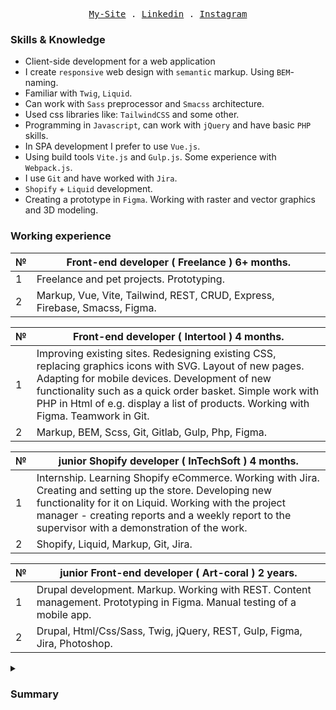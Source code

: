 <p align="center">
  <samp>
    <a href="https://a-eremenko.web.app/">My-Site</a> .
    <a href="https://www.linkedin.com/in/aleksej579/">Linkedin</a> .
    <a href="https://www.instagram.com/eremenko_579/">Instagram</a>
  </samp>
</p>

### Skills & Knowledge

- Client-side development for a web application
- I create <code>responsive</code> web design with <code>semantic</code> markup. Using <code>BEM</code>-naming.
- Familiar with <code>Twig</code>, <code>Liquid</code>.
- Can work with <code>Sass</code> preprocessor and <code>Smacss</code> architecture.
- Used css libraries like: <code>TailwindCSS</code> and some other.
- Programming in <code>Javascript</code>, can work with <code>jQuery</code> and have basic <code>PHP</code> skills.
- In SPA development I prefer to use <code>Vue.js</code>.
- Using build tools <code>Vite.js</code> and <code>Gulp.js</code>. Some experience with <code>Webpack.js</code>.
- I use <code>Git</code> and have worked with <code>Jira</code>.
- <code>Shopify</code> + <code>Liquid</code> development.
- Creating a prototype in <code>Figma</code>. Working with raster and vector graphics and 3D modeling.                   

### Working experience

№ | Front-end developer ( Freelance ) 6+ months.
---|---
1 | Freelance and pet projects. Prototyping.
2 | Markup, Vue, Vite, Tailwind, REST, CRUD, Express, Firebase, Smacss, Figma.

№ | Front-end developer ( Intertool ) 4 months.
---|---
1 | Improving existing sites. Redesigning existing CSS, replacing graphics icons with SVG. Layout of new pages. Adapting for mobile devices. Development of new functionality such as a quick order basket. Simple work with PHP in Html of e.g. display a list of products. Working with Figma. Teamwork in Git.
2 | Markup, BEM, Scss, Git, Gitlab, Gulp, Php, Figma.

№ | junior Shopify developer ( InTechSoft ) 4 months.
---|---
1 | Internship. Learning Shopify eCommerce. Working with Jira. Creating and setting up the store. Developing new functionality for it on Liquid. Working with the project manager - creating reports and a weekly report to the supervisor with a demonstration of the work.
2 | Shopify, Liquid, Markup, Git, Jira.

№ | junior Front-end developer ( Art-coral ) 2 years.
---|---
1 | Drupal development. Markup. Working with REST. Content management. Prototyping in Figma. Manual testing of a mobile app.
2 | Drupal, Html/Css/Sass, Twig, jQuery, REST, Gulp, Figma, Jira, Photoshop.

<details>
  <summary><h3>Summary<h3></summary>
  <ul>
    <li>Self-Study: Freecodecamp , Hexlet , Sololearn , Codewars , w3schools, learn_javascript, etc.</li>
    <li>Course: SourceIT 'Java and Web technologies'</li>
    <li>University: Kharkiv National University of Civil Engineering and Architecture. The Architect.</li>
    <li>English: Pre-Intermediate.</li>
  </ul>
</details>
